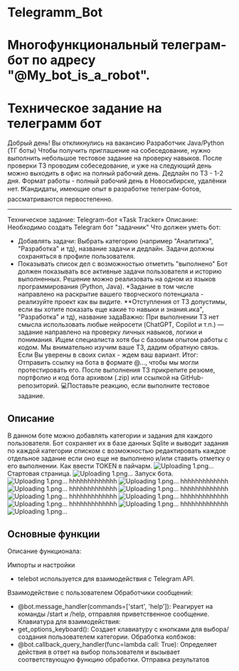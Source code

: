 # Telegramm_Bot

# Многофункциональный телеграм-бот по адресу "@My_bot_is_a_robot".
# Техническое задание на телеграмм бот
Добрый день! Вы откликнулись на вакансию Разработчик Java/Python (ТГ боты)
Чтобы получить приглашение на собеседование, нужно выполнить небольшое тестовое задание на проверку навыков.
После проверки ТЗ проводим собеседование, и уже на следующий день можно выходить в офис на полный рабочий день.
Дедлайн по ТЗ - 1-2 дня. 
Формат работы -  полный рабочий день в Новосибирске, удалёнки нет.
❗️Кандидаты, имеющие опыт в разработке телеграм-ботов, рассматриваются первостепенно.
_____________________________________
Техническое задание: Telegram-бот «Task Tracker»
 Описание:
Необходимо создать Telegram бот "задачник"
Что должен уметь бот:
- Добавлять задачи: Выбрать категорию (например "Аналитика", "Разработка" и тд), название задачи и дедлайн.
Задачи должны сохраняться в профиле пользователя.
- Показывать список дел с возможностью отметить "выполнено"
Бот должен показывать все активные задачи пользователя и историю выполненных.
Решение можно реализовать на одном из языков программирования (Python, Java).
*Задание в том числе направлено на раскрытие вашего творческого потенциала - реализуйте проект как вы видите.
 **Отступления от ТЗ допустимы, если вы хотите показать еще какие то навыки и знания.ика", "Разработка" и тд), название задаВажно:
При выполнении ТЗ нет смысла использовать любые нейросети (ChatGPT, Copilot и т.п.) — задание направлено на проверку личных навыков, логики и понимания.
Ищем специалиста хотя бы с базовым опытом работы с кодом. 
Мы внимательно изучим ваше ТЗ, дадим обратную связь. Если Вы уверены в своих силах - ждем ваш вариант.
Итог:
Отправить ссылку на бота в формате @…,  чтобы мы могли протестировать его.
После выполнения ТЗ прикрепите резюме, портфолио и код бота архивом (.zip) или ссылкой на GitHub-репозиторий.
💻Поставьте реакцию, если выполните тестовое задание.


## Описание

В данном боте можно добавлять категории и задания для каждого пользователя. Бот сохраняет их в базе данных Sqlite и выводит задания по каждой категории списком с возможностью редактировать каждое отдельное задание если оно еще не выполнено и/или ставить отметку о его выполнении.
Как ввести TOKEN в пайчарм.
![Uploading 1.png…](https://github.com/SergeyTsVL/TG_bot_Task_Tracker/blob/main/images/0.png)
Стартовая страница.
![Uploading 1.png…](https://github.com/SergeyTsVL/TG_bot_Task_Tracker/blob/main/images/1.png)
Запуск бота.
![Uploading 1.png…](https://github.com/SergeyTsVL/TG_bot_Task_Tracker/blob/main/images/2.png)
hhhhhhhhhhhhh
![Uploading 1.png…](https://github.com/SergeyTsVL/TG_bot_Task_Tracker/blob/main/images/3.png)
hhhhhhhhhhhhh
![Uploading 1.png…](https://github.com/SergeyTsVL/TG_bot_Task_Tracker/blob/main/images/4.png)
hhhhhhhhhhhhh
![Uploading 1.png…](https://github.com/SergeyTsVL/TG_bot_Task_Tracker/blob/main/images/5.png)
hhhhhhhhhhhhh
![Uploading 1.png…](https://github.com/SergeyTsVL/TG_bot_Task_Tracker/blob/main/images/6.png)
hhhhhhhhhhhhh
![Uploading 1.png…](https://github.com/SergeyTsVL/TG_bot_Task_Tracker/blob/main/images/7.png)
hhhhhhhhhhhhh
![Uploading 1.png…](https://github.com/SergeyTsVL/TG_bot_Task_Tracker/blob/main/images/8.png)
hhhhhhhhhhhhh
![Uploading 1.png…](https://github.com/SergeyTsVL/TG_bot_Task_Tracker/blob/main/images/9.png)
hhhhhhhhhhhhh
![Uploading 1.png…](https://github.com/SergeyTsVL/TG_bot_Task_Tracker/blob/main/images/10.png)

## Основные функции

Описание функционала:

Импорты и настройки
- telebot используется для взаимодействия с Telegram API.


Взаимодействие с пользователем
Обработчики сообщений:

- @bot.message_handler(commands=['start', 'help']): Реагирует на команды /start и /help, отправляя приветственное сообщение.
Клавиатура для взаимодействия:
- get_options_keyboard(): Создает клавиатуру с кнопками для выбора/создания пользователем категории.
Обработка колбэков:
- @bot.callback_query_handler(func=lambda call: True): Определяет действия в ответ на выбор пользователя и вызывает соответствующую функцию обработки.
Отправка результатов
